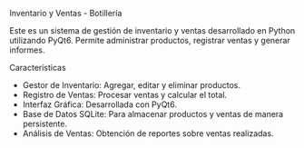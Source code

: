 Inventario y Ventas - Botillería

Este es un sistema de gestión de inventario y ventas desarrollado en Python utilizando PyQt6. Permite administrar productos, registrar ventas y generar informes.


Características

- Gestor de Inventario: Agregar, editar y eliminar productos.
- Registro de Ventas: Procesar ventas y calcular el total.
- Interfaz Gráfica: Desarrollada con PyQt6.
- Base de Datos SQLite: Para almacenar productos y ventas de manera persistente.
- Análisis de Ventas: Obtención de reportes sobre ventas realizadas.
